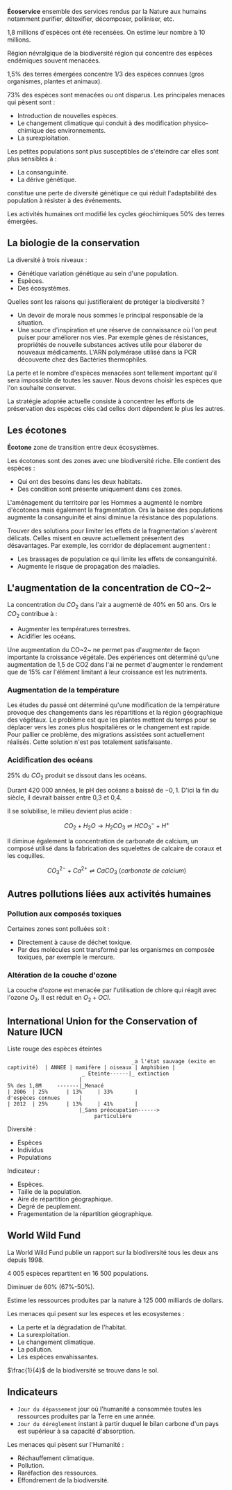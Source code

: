 __Écoservice__ ensemble des services rendus par la Nature aux humains notamment purifier, détoxifier, décomposer, polliniser, etc.

1,8 millions d'espèces ont été recensées. On estime leur nombre à 10 millions.

Région névralgique de la biodiversité région qui concentre des espèces endémiques souvent menacées.

1,5% des terres émergées concentre 1/3 des espèces connues (gros organismes, plantes et animaux).

73% des espèces sont menacées ou ont disparus. Les principales menaces qui pèsent sont :

* Introduction de nouvelles espèces.
* Le changement climatique qui conduit à des modification physico-chimique des environnements.
* La surexploitation.

Les petites populations sont plus susceptibles de s'éteindre car elles sont plus sensibles à :

* La consanguinité.
* La dérive génétique.

constitue une perte de diversité génétique ce qui réduit l'adaptabilité des population à résister à des événements.

Les activités humaines ont modifié les cycles géochimiques 50% des terres émergées.

## La biologie de la conservation

La diversité à trois niveaux :

* Génétique variation génétique au sein d'une population.
* Espèces.
* Des écosystèmes.

Quelles sont les raisons qui justifieraient de protéger la biodiversité ?

* Un devoir de morale nous sommes le principal responsable de la situation.
* Une source d'inspiration et une réserve de connaissance où l'on peut puiser pour améliorer nos vies. Par exemple gènes de résistances, propriétés de nouvelle substances actives utile pour élaborer de nouveaux médicaments. L'ARN polymérase utilisé dans la PCR découverte chez des Bactéries thermophiles.

La perte et le nombre d'espèces menacées sont tellement important qu'il sera impossible de toutes les sauver. Nous devons choisir les espèces que l'on souhaite conserver.

La stratégie adoptée actuelle consiste à concentrer les efforts de préservation des espèces clés càd celles dont dépendent le plus les autres.

## Les écotones

__Écotone__ zone de transition entre deux écosystèmes.

Les écotones sont des zones avec une biodiversité riche. Elle contient des espèces :

* Qui ont des besoins dans les deux habitats.
* Des condition sont présente uniquement dans ces zones.

L'aménagement du territoire par les Hommes a augmenté le nombre d'écotones mais également la fragmentation. Ors la baisse des populations augmente la consanguinité et ainsi diminue la résistance des populations.

Trouver des solutions pour limiter les effets de la fragmentation s'avèrent délicats. Celles misent en œuvre actuellement présentent des désavantages. Par exemple, les corridor de déplacement augmentent :

* Les brassages de population ce qui limite les effets de consanguinité.
* Augmente le risque de propagation des maladies.

## L'augmentation de la concentration de CO~2~

La concentration du $CO_2$ dans l'air a augmenté de 40% en 50 ans. Ors le $CO_2$ contribue à :

* Augmenter les températures terrestres.
* Acidifier les océans.

Une augmentation du CO~2~ ne permet pas d'augmenter de façon importante la croissance végétale. Des expériences ont déterminé qu'une augmentation de 1,5 de CO2 dans l'ai ne permet d'augmenter le rendement que de 15% car l'élément limitant à leur croissance est les nutriments.

### Augmentation de la température

Les études du passé ont déterminé qu'une modification de la température provoque des changements dans les répartitions et la région géographique des végétaux. Le problème est que les plantes mettent du temps pour se déplacer vers les zones plus hospitalières or le changement est rapide. Pour pallier ce problème, des migrations assistées sont actuellement réalisés. Cette solution n'est pas totalement satisfaisante.

### Acidification des océans

25% du $CO_2$ produit se dissout dans les océans.

Durant 420 000 années, le pH des océans a baissé de $-0,1$. D'ici la fin du siècle, il devrait baisser entre 0,3 et 0,4.

Il se solubilise, le milieu devient plus acide :

$${CO}_{2} + H_{2}O \rightarrow H_{2}{CO}_{3} \rightleftharpoons {HCO}_{3}^{-} + H^{+}$$

Il diminue également la concentration de carbonate de calcium, un composé utilisé dans la fabrication des squelettes de calcaire de coraux et les coquilles.

$$CO_3^{2-} + Ca^{2+} \rightleftharpoons CaCO_3 \ (carbonate\  de\ calcium)$$

## Autres pollutions liées aux activités humaines

### Pollution aux composés toxiques

Certaines zones sont polluées soit :

* Directement à cause de déchet toxique.
* Par des molécules sont transformé par les organismes en composée toxiques, par exemple le mercure.

### Altération de la couche d'ozone

La couche d'ozone est menacée par l'utilisation de chlore qui réagit avec l'ozone $O_3$. Il est réduit en $O_2 + OCl$.

## International Union for the Conservation of Nature IUCN

Liste rouge des espèces éteintes

```   
                                        _a l'état sauvage (exite en captivité)  | ANNEE | mamifère | oiseaux | Amphibien |
                        _ Eteinte------|_ extinction
                       |
5% des 1,8M     -------|_Menacé                                                 | 2006  | 25%      | 13%     | 33%       |
d'espèces connues      |                                                        | 2012  | 25%      | 13%     | 41%       |
                       |_Sans préocupation------>
                            particulière
```

Diversité :

* Espèces 
* Individus
* Populations

Indicateur :

* Espèces.
* Taille de la population.
* Aire de répartition géographique.
* Degré de peuplement.
* Fragementation de la répartition géographique.

## World Wild Fund

La World Wild Fund publie un rapport sur la biodiversité tous les deux ans depuis 1998.

4 005 espèces repartitent en 16 500 populations.

Diminuer de 60% (67%-50%).

Estime les ressources produites par la nature à 125 000 milliards de dollars.

Les menaces qui pesent sur les especes et les ecosystemes :

* La perte et la dégradation de l'habitat.
* La surexploitation.
* Le changement climatique.
* La pollution.
* Les espèces envahissantes.

$\frac{1}{4}$ de la biodiversité se trouve dans le sol.

## Indicateurs

* `Jour du dépassement` jour où l'humanité a consommée toutes les ressources produites par la Terre en une année.
* `Jour du déréglement` instant à partir duquel le bilan carbone d'un pays est supérieur à sa capacité d'absorption.

Les menaces qui pèsent sur l'Humanité :

* Réchauffement climatique.
* Pollution.
* Raréfaction des ressources.
* Effondrement de la biodiversité.